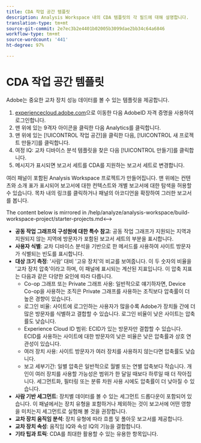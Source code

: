```yaml
---
title: CDA 작업 공간 템플릿
description: Analysis Workspace 내의 CDA 템플릿의 각 필드에 대해 설명합니다.
translation-type: tm+mt
source-git-commit: 2e7ec3b2e4401b02005b3099dae2bb34c64a6846
workflow-type: tm+mt
source-wordcount: '441'
ht-degree: 97%

---
```



# CDA 작업 공간 템플릿

Adobe는 중요한 교차 장치 성능 데이터를 볼 수 있는 템플릿을 제공합니다.

1. [experiencecloud.adobe.com](https://experiencecloud.adobe.com)으로 이동한 다음 AdobeID 자격 증명을 사용하여 로그인합니다.
1. 맨 위에 있는 9격자 아이콘을 클릭한 다음 Analytics를 클릭합니다.
1. 맨 위에 있는 [!UICONTROL 작업 공간]을 클릭한 다음, [!UICONTROL 새 프로젝트 만들기]를 클릭합니다.
1. 여정 IQ: 교차 디바이스 분석 템플릿을 찾은 다음 [!UICONTROL 만들기]를 클릭합니다.
1. 메시지가 표시되면 보고서 세트를 CDA를 지원하는 보고서 세트로 변경합니다.

여러 패널이 포함된 Analysis Workspace 프로젝트가 만들어집니다. 맨 위에는 컨텐츠와 소개 표가 표시되어 보고서에 대한 컨텍스트와 개별 보고서에 대한 탐색을 허용할 수 있습니다. 목차 내의 링크를 클릭하거나 패널의 아코디언을 확장하여 그러한 보고서를 봅니다.

<!-->The content below is mirrored in /help/analyze/analysis-workspace/build-workspace-project/starter-projects.md<-->

* **공동 작업 그래프의 구성원에 대한 특수 참고**: 공동 작업 그래프가 지원되는 지역과 지원되지 않는 지역에 방문자가 포함된 보고서 세트의 부분을 표시합니다.
* **사용자 식별**: 교차 디바이스 분석을 기반으로 한 메서드를 사용하여 사이트 방문자가 식별되는 빈도를 표시합니다.
* **대상 크기 측정**: &#39;사람&#39; 대비 &#39;고유 장치&#39;의 비교를 보여줍니다. 이 두 숫자의 비율을 &#39;교차 장치 압축&#39;이라고 하며, 이 패널에 표시되는 계산된 지표입니다. 이 압축 지표는 다음과 같은 다양한 요인에 따라 다릅니다.
   * Co-op 그래프 또는 Private 그래프 사용: 일반적으로 얘기하자면, Device Co-op을 사용하는 조직은 Private 그래프를 사용하는 조직보다 압축률이 더 높은 경향이 있습니다.
   * 로그인 비율: 사이트에 로그인하는 사용자가 많을수록 Adobe가 장치들 간에 더 많은 방문자를 식별하고 결합할 수 있습니다. 로그인 비율이 낮은 사이트는 압축률도 낮습니다.
   * Experience Cloud ID 범위: ECID가 있는 방문자만 결합할 수 있습니다. ECID를 사용하는 사이트에 대한 방문자의 낮은 비율은 낮은 압축률과 상호 연관성이 있습니다.
   * 여러 장치 사용: 사이트 방문자가 여러 장치를 사용하지 않는다면 압축률도 낮습니다.
   * 보고 세부기간: 일별 압축은 일반적으로 월별 또는 연별 압축보다 작습니다. 개인이 여러 장치를 사용할 가능성은 범위가 한 달일 때보다 하루일 때 더 작아집니다. 세그먼트화, 필터링 또는 분류 차원 사용 시에도 압축률이 더 낮아질 수 있습니다.
* **사람 기반 세그먼트**: 장치별 데이터를 볼 수 있는 세그먼트 드롭다운이 포함되어 있습니다. 이 패널에서는 장치 유형을 포함하거나 제외하는 것이 보고서에 어떤 영향을 미치는지 세그먼트로 실험해 볼 것을 권장합니다.
* **교차 장치 움직임 분석**: 장치 유형에 따라 흐름 및 폴아웃 보고서를 제공합니다.
* **교차 장치 속성**: 움직임 IQ와 속성 IQ의 기능을 결합합니다.
* **기타 팁과 트릭**: CDA를 최대한 활용할 수 있는 유용한 항목입니다.
